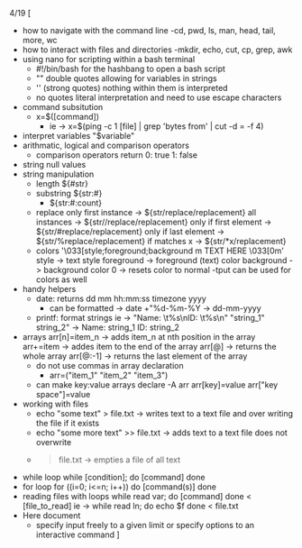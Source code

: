 4/19 [
  - how to navigate with the command line
      -cd, pwd, ls, man, head, tail, more, wc
  - how to interact with files and directories
      -mkdir, echo, cut, cp, grep, awk
  - using nano for scripting within a bash terminal
      - #!/bin/bash for the hashbang to open a bash script
      - "" double quotes allowing for variables in strings
      - '' (strong quotes) nothing within them is interpreted
      - no quotes literal interpretation and need to use escape characters
  - command subsitution
      - x=$([command])
          - ie -> x=$(ping -c 1 [file] | grep 'bytes from' | cut -d = -f 4)
  - interpret variables "$variable" 
  - arithmatic, logical and comparison operators
      - comparison operators return 0: true 1: false
  - string null values
  - string manipulation
      - length ${#str}
      - substring ${str:#}
          - ${str:#:count} 
      - replace 
          only first instance -> ${str/replace/replacement}
          all instances -> ${str//replace/replacement}
          only if first element -> ${str/#replace/replacement}
          only if last element -> ${str/%replace/replacement}
          if matches x -> ${str/*x/replacement}
      - colors 
          '\033[style;foreground;background m TEXT HERE \033[0m'
              style -> text style
              foreground -> foreground (text) color
              background -> background color
              0 -> resets color to normal
          -tput can be used for colors as well
  - handy helpers
      - date: returns dd mm hh:mm:ss timezone yyyy
          - can be formatted -> date +"%d-%m-%Y -> dd-mm-yyyy
      - printf: format strings 
          ie -> "Name: \t%s\nID: \t%s\n" "string_1" string_2"
              -> Name:  string_1
                 ID:    string_2
  - arrays
      arr[n]=item_n -> adds item_n at nth position in the array
      arr+=item -> addes item to the end of the array
      arr[@] -> returns the whole array
      arr[@:-1] -> returns the last element of the array
      - do not use commas in array declaration 
          - arr=("item_1" "item_2" "item_3")
      - can make key:value arrays
          declare -A arr
          arr[key]=value
          arr["key space"]=value
  - working with files
      - echo "some text" > file.txt -> writes text to a text file and over writing the file if it exists
      - echo "some more text" >> file.txt -> adds text to a text file does not overwrite
      - > file.txt -> empties a file of all text
  - while loop
      while [condition]; do
        [command]
      done
  - for loop
      for ((i=0; i<=n; i++)) 
      do
        [command(s)]
      done
  - reading files with loops
      while read var; do
        [command]
      done < [file_to_read]
      ie -> while read ln; do
        echo $f 
      done < file.txt 
  - Here document
      - specify input freely to a given limit or specify options to an interactive command
]